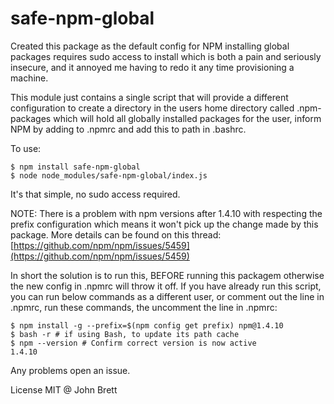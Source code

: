 safe-npm-global
===============

Created this package as the default config for NPM installing global packages requires sudo access to install which is both a pain and seriously insecure, and it annoyed me having to redo it any time provisioning a machine.

This module just contains a single script that will provide a different configuration to create a directory in the users home directory called .npm-packages which will hold all globally installed packages for the user, inform NPM by adding to .npmrc and add this to path in .bashrc.

To use:

```
$ npm install safe-npm-global
$ node node_modules/safe-npm-global/index.js
```

It's that simple, no sudo access required.

NOTE: There is a problem with npm versions after 1.4.10 with respecting the prefix configuration which means it won't pick up the change made by this package. More details can be found on this thread: [https://github.com/npm/npm/issues/5459](https://github.com/npm/npm/issues/5459)

In short the solution is to run this, BEFORE running this packagem otherwise the new config in .npmrc will throw it off. If you have already run this script, you can run below commands as a different user, or comment out the line in .npmrc, run these commands, the uncomment the line in .npmrc:

```
$ npm install -g --prefix=$(npm config get prefix) npm@1.4.10
$ bash -r # if using Bash, to update its path cache
$ npm --version # Confirm correct version is now active
1.4.10
```

Any problems open an issue.

License MIT @ John Brett

